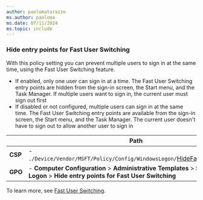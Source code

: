 ```yaml
---
author: paolomatarazzo
ms.author: paoloma
ms.date: 07/11/2024
ms.topic: include
---
```


### Hide entry points for Fast User Switching

With this policy setting you can prevent multiple users to sign in at the same time, using the Fast User Switching feature.

- If enabled, only one user can sign in at a time. The Fast User Switching entry points are hidden from the sign-in screen, the Start menu, and the Task Manager. If multiple users want to sign in, the current user must sign out first
- If disabled or not configured, multiple users can sign in at the same time. The Fast User Switching entry points are available from the sign-in screen, the Start menu, and the Task Manager. The current user doesn't have to sign out to allow another user to sign in

|  | Path |
|--|--|
| **CSP** | - `./Device/Vendor/MSFT/Policy/Config/WindowsLogon/`[HideFastUserSwitching](/windows/client-management/mdm/policy-csp-windowslogon#hidefastuserswitching) |
| **GPO** | - **Computer Configuration** > **Administrative Templates** > **System** > **Logon** > **Hide entry points for Fast User Switching** |

To learn more, see [Fast User Switching](/windows/win32/shell/fast-user-switching).
